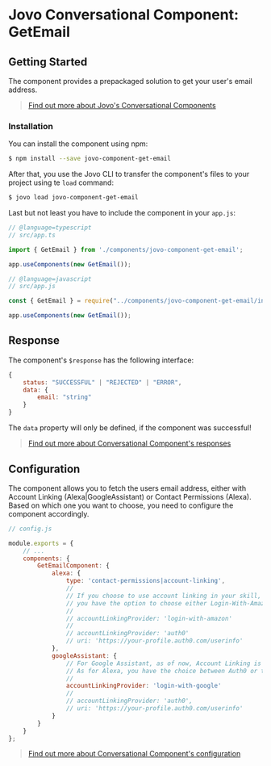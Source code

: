 # Jovo Conversational Component: GetEmail

## Getting Started

The component provides a prepackaged solution to get your user's email address.

> [Find out more about Jovo's Conversational Components](https://www.jovo.tech/docs/components)

### Installation

You can install the component using npm:

```sh
$ npm install --save jovo-component-get-email
```

After that, you use the Jovo CLI to transfer the component's files to your project using te `load` command:

```sh
$ jovo load jovo-component-get-email
```

Last but not least you have to include the component in your `app.js`:

```js
// @language=typescript
// src/app.ts

import { GetEmail } from './components/jovo-component-get-email';

app.useComponents(new GetEmail());

// @language=javascript
// src/app.js

const { GetEmail } = require("../components/jovo-component-get-email/index");

app.useComponents(new GetEmail());
```

## Response

The component's `$response` has the following interface:

```javascript
{
    status: "SUCCESSFUL" | "REJECTED" | "ERROR",
    data: {
        email: "string"
    }
}
```

The `data` property will only be defined, if the component was successful!

> [Find out more about Conversational Component's responses](https://www.jovo.tech/docs/components#response)

## Configuration

The component allows you to fetch the users email address, either with Account Linking (Alexa|GoogleAssistant) or Contact Permissions (Alexa). Based on which one you want to choose, you need to configure the component accordingly.

```js
// config.js

module.exports = {
    // ...
    components: {
        GetEmailComponent: {
            alexa: {
                type: 'contact-permissions|account-linking',
                // 
                // If you choose to use account linking in your skill, 
                // you have the option to choose either Login-With-Amazon or Auth0 as a provider.
                //
                // accountLinkingProvider: 'login-with-amazon'
                //
                // accountLinkingProvider: 'auth0'
                // uri: 'https://your-profile.auth0.com/userinfo'
            },
            googleAssistant: {
                // For Google Assistant, as of now, Account Linking is the only option to fetch a users email address. 
                // As for Alexa, you have the choice between Auth0 or the platform-specific provider Login-With-Google.
                //
                accountLinkingProvider: 'login-with-google'
                //
                // accountLinkingProvider: 'auth0',
                // uri: 'https://your-profile.auth0.com/userinfo'
            }
        }
    }
};
```


> [Find out more about Conversational Component's configuration](https://www.jovo.tech/docs/components#configuration)